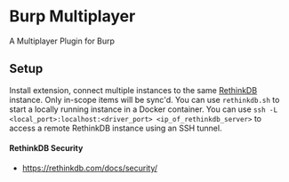 # Burp Multiplayer

A Multiplayer Plugin for Burp


## Setup

Install extension, connect multiple instances to the same [RethinkDB](https://rethinkdb.com/) instance. Only in-scope items will be sync'd. You can use `rethinkdb.sh` to start a locally running instance in a Docker container. You can use `ssh -L <local_port>:localhost:<driver_port> <ip_of_rethinkdb_server>` to access a remote RethinkDB instance using an SSH tunnel. 

#### RethinkDB Security
 
 * https://rethinkdb.com/docs/security/
 
